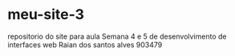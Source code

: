 # meu-site-3
repositorio do site para aula Semana 4 e 5 de desenvolvimento de interfaces web
Raian dos santos alves
903479